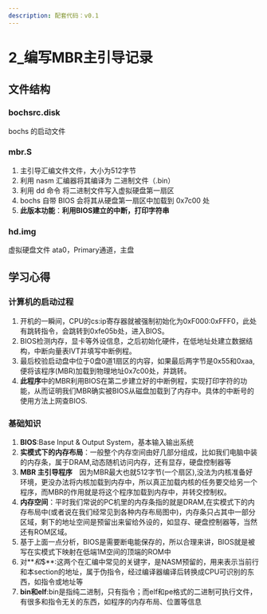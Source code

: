 ```yaml
---
description: 配套代码：v0.1
---
```


# 2\_编写MBR主引导记录

## 文件结构

### bochsrc.disk

bochs 的启动文件

### mbr.S

1. 主引导汇编文件文件，大小为512字节
2. 利用 nasm 汇编器将其编译为 二进制文件（.bin）
3. 利用 dd 命令 将二进制文件写入虚拟硬盘第一扇区
4. bochs 自带 BIOS 会将其从硬盘第一扇区中加载到 0x7c00 处
5. **此版本功能**：**利用BIOS建立的中断，打印字符串**

### hd.img

虚拟硬盘文件 ata0，Primary通道，主盘

## 学习心得

### 计算机的启动过程

1. 开机的一瞬间，CPU的cs:ip寄存器就被强制初始化为0xF000:0xFFF0，此处有跳转指令，会跳转到0xfe05b处，进入BIOS。
2. BIOS检测内存，显卡等外设信息，之后初始化硬件，在低地址处建立数据结构，中断向量表IVT并填写中断例程。
3. 最后校验启动盘中位于0盘0道1扇区的内容，如果最后两字节是0x55和0xaa,便将该程序(MBR)加载到物理地址0x7c00处，并跳转。
4. **此程序**中的MBR利用BIOS在第二步建立好的中断例程，实现打印字符的功能，从而证明我们MBR确实被BIOS从磁盘加载到了内存中。具体的中断号的使用方法上网查BIOS.

### 基础知识

1. **BIOS**:Base Input & Output System，基本输入输出系统
2. **实模式下的内存布局**：一般整个内存空间由好几部分组成，比如我们电脑中装的内存条，属于DRAM,动态随机访问内存，还有显存，硬盘控制器等
3. **MBR 主引导程序**　因为MBR最大也就512字节(一个扇区),没法为内核准备好环境，更没办法将内核加载到内存中，所以真正加载内核的任务要交给另一个程序，而MBR的作用就是将这个程序加载到内存中，并转交控制权。
4. **内存空间**：平时我们常说的PC机里的内存条指的就是DRAM,在实模式下的内存布局中(或者说在我们经常见到各种内存布局图中)，内存条只占其中一部分区域，剩下的地址空间是预留出来留给外设的，如显存、硬盘控制器等，当然还有ROM区域。
5. 基于上面一点分析，BIOS是需要断电能保存的，所以合理来讲，BIOS就是被写在实模式下映射在低端1M空间的顶端的ROM中
6. 对**$和\$$**:这两个在汇编中常见的关键字，是NASM预留的，用来表示当前行和本section的地址，属于伪指令，经过编译器编译后转换成CPU可识别的东西，如指令或地址等
7. **bin和elf**:bin是指纯二进制，只有指令；而elf和pe格式的二进制可执行文件，有很多和指令无关的东西，如程序的内存布局、位置等信息
